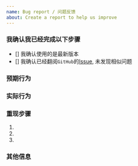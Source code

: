 ```yaml
---
name: Bug report / 问题反馈
about: Create a report to help us improve
---
```


<!-- ATTENTION! 如果你不填充下面的内容, 将会花费大量的时间精力去询问具体的细节, 甚至可能关闭此 Issue -->
<!-- ATTENTION! If you don't fill out the following information. We will take a lot of time and energy to ask specific details. It may even close this issue. -->

### 我确认我已经完成以下步骤 <!-- I agree and want to create new issue -->
<!-- 使用 "x" 选择, Check all with "x" -->
- [] 我确认使用的是最新版本<!-- I confirm that I am using the latest version. -->
- [] 我确认已经翻阅`GitHub`的[Issue](https://github.com/Ahaochan/ahao-common-utils/issues), 未发现相似问题<!-- I confirm that I have read the issue of github. No similar problems have been found. -->

### 预期行为 <!-- Expected behavior -->


### 实际行为 <!-- Actual behavior -->


### 重现步骤 <!-- Steps to reproduce the behavior -->
1. 
2. 
3. 

### 其他信息 <!-- Other Information -->
